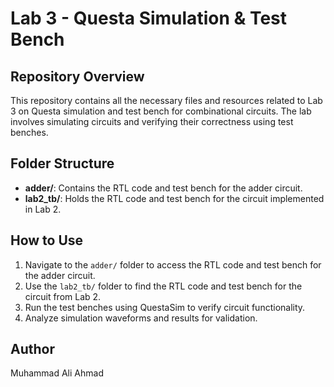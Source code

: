 # Lab 3 - Questa Simulation & Test Bench

## Repository Overview
This repository contains all the necessary files and resources related to Lab 3 on Questa simulation and test bench for combinational circuits. The lab involves simulating circuits and verifying their correctness using test benches.

## Folder Structure
- **adder/**: Contains the RTL code and test bench for the adder circuit.
- **lab2_tb/**: Holds the RTL code and test bench for the circuit implemented in Lab 2.

## How to Use
1. Navigate to the `adder/` folder to access the RTL code and test bench for the adder circuit.
2. Use the `lab2_tb/` folder to find the RTL code and test bench for the circuit from Lab 2.
3. Run the test benches using QuestaSim to verify circuit functionality.
4. Analyze simulation waveforms and results for validation.

## Author
Muhammad Ali Ahmad
